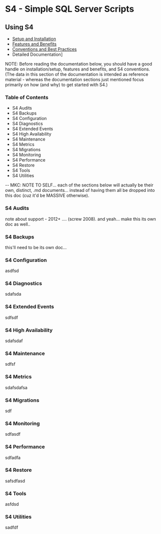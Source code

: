 ﻿# S4 - Simple SQL Server Scripts

## Using S4
* [Setup and Installation](SETUP.md)
* [Features and Benefits](FEATURES.md)
* [Conventions and Best Practices](CONVENTIONS.md)
* Detailed Documentation]

NOTE: Before reading the documentation below, you should have a good handle on installation/setup, features and benefits, and S4 conventions. (The data in this section of the documentation is intended as reference material - whereas the documentation sections just mentioned focus primarily on how (and why) to get started with S4.)

### Table of Contents
- S4 Audits
- S4 Backups
- S4 Configuration
- S4 Diagnostics
- S4 Extended Events  
- S4 High Availability 
- S4 Maintenance
- S4 Metrics
- S4 Migrations
- S4 Monitoring
- S4 Performance 
- S4 Restore
- S4 Tools
- S4 Utilities


-- MKC: NOTE TO SELF... each of the sections below will actually be their own, distinct, .md documents... instead of having them all be dropped into this doc (cuz it'd be MASSIVE otherwise).

### S4 Audits 

note about support - 2012+ .... (screw 2008).
and yeah... make this its own doc as well.. 


### S4 Backups
this'll need to be its own doc... 

### S4 Configuration
asdfsd

### S4 Diagnostics
sdafsda

### S4 Extended Events
sdfsdf

### S4 High Availability
sdafsdaf

### S4 Maintenance
sdfsf

### S4 Metrics
sdafsdafsa

### S4 Migrations
sdf

### S4 Monitoring
sdfasdf

### S4 Performance
sdfadfa

### S4 Restore
safsdfasd

### S4 Tools
asfdsd

### S4 Utilities
sadfdf
